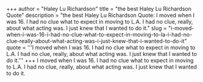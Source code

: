 +++
author = "Haley Lu Richardson"
title = "the best Haley Lu Richardson Quote"
description = "the best Haley Lu Richardson Quote: I moved when I was 16. I had no clue what to expect in moving to L.A. I had no clue, really, about what acting was. I just knew that I wanted to do it."
slug = "i-moved-when-i-was-16-i-had-no-clue-what-to-expect-in-moving-to-la-i-had-no-clue-really-about-what-acting-was-i-just-knew-that-i-wanted-to-do-it"
quote = '''I moved when I was 16. I had no clue what to expect in moving to L.A. I had no clue, really, about what acting was. I just knew that I wanted to do it.'''
+++
I moved when I was 16. I had no clue what to expect in moving to L.A. I had no clue, really, about what acting was. I just knew that I wanted to do it.
